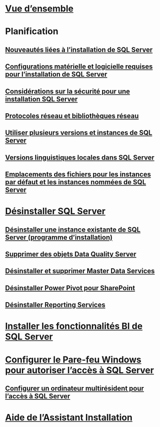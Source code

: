 # [Vue d’ensemble](planning-a-sql-server-installation.md)

# Planification
## [Nouveautés liées à l’installation de SQL Server](what-s-new-in-sql-server-installation.md)  
## [Configurations matérielle et logicielle requises pour l’installation de SQL Server](hardware-and-software-requirements-for-installing-sql-server.md)  
## [Considérations sur la sécurité pour une installation SQL Server](security-considerations-for-a-sql-server-installation.md)  
## [Protocoles réseau et bibliothèques réseau](network-protocols-and-network-libraries.md)  
## [Utiliser plusieurs versions et instances de SQL Server](work-with-multiple-versions-and-instances-of-sql-server.md)  
## [Versions linguistiques locales dans SQL Server](local-language-versions-in-sql-server.md)  
## [Emplacements des fichiers pour les instances par défaut et les instances nommées de SQL Server](file-locations-for-default-and-named-instances-of-sql-server.md)  

# [Désinstaller SQL Server](uninstall-sql-server.md)  
## [Désinstaller une instance existante de SQL Server (programme d’installation)](uninstall-an-existing-instance-of-sql-server-setup.md)  
## [Supprimer des objets Data Quality Server](remove-data-quality-server-objects.md)  
## [Désinstaller et supprimer Master Data Services](uninstall-and-remove-master-data-services.md)  
## [Désinstaller Power Pivot pour SharePoint](uninstall-power-pivot-for-sharepoint.md)  
## [Désinstaller Reporting Services](uninstall-reporting-services.md)  

# [Installer les fonctionnalités BI de SQL Server](install-sql-server-business-intelligence-features.md)

# [Configurer le Pare-feu Windows pour autoriser l’accès à SQL Server](configure-the-windows-firewall-to-allow-sql-server-access.md)  
## [Configurer un ordinateur multirésident pour l’accès à SQL Server](configure-a-multi-homed-computer-for-sql-server-access.md)  
# [Aide de l’Assistant Installation](instance-configuration.md)
